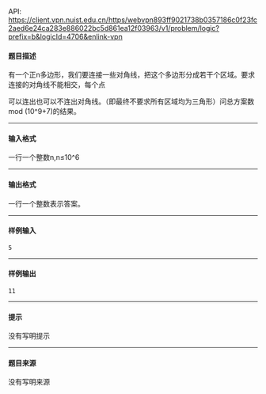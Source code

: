 API: https://client.vpn.nuist.edu.cn/https/webvpn893ff9021738b0357186c0f23fc2aed6e24ca283e886022bc5d861ea12f03963/v1/problem/logic?prefix=b&logicId=4706&enlink-vpn

#### 题目描述

有一个正n多边形，我们要连接一些对角线，把这个多边形分成若干个区域。要求连接的对角线不能相交，每个点

可以连出也可以不连出对角线。（即最终不要求所有区域均为三角形）问总方案数mod (10^9+7)的结果。

---

#### 输入格式

一行一个整数n,n≤10^6

---

#### 输出格式

一行一个整数表示答案。

---

#### 样例输入
```
5
```

---

#### 样例输出
```
11
```

---

#### 提示

没有写明提示

---

#### 题目来源

没有写明来源